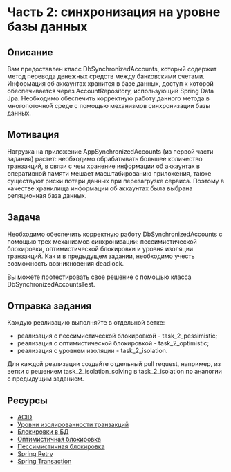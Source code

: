 # Часть 2: синхронизация на уровне базы данных

## Описание

Вам предоставлен класс DbSynchronizedAccounts, который содержит метод перевода денежных средств между банковскими
счетами. Информация об аккаунтах хранится в базе данных, доступ к которой обеспечивается через AccountRepository,
использующий Spring Data Jpa.
Необходимо обеспечить корректную работу данного метода в многопоточной среде с помощью механизмов синхронизации базы
данных.

## Мотивация

Нагрузка на приложение AppSynchronizedAccounts (из первой части задания) растет: необходимо обрабатывать большее
количество транзакций, в связи с чем хранение информации об аккаунтах в оперативной памяти мешает масштабированию
приложения, также существуют риски потери данных при перезагрузке сервиса. Поэтому в качестве хранилища информации об
аккаунтах была выбрана реляционная база данных.

## Задача

Необходимо обеспечить корректную работу DbSynchronizedAccounts с помощью трех механизмов синхронизации: 
пессимистической блокировки, оптимистической блокировки и уровня изоляции транзакций. Как и в предыдущем задании, необходимо
учесть возможность возникновения deadlock.

Вы можете протестировать свое решение с помощью класса DbSynchronizedAccountsTest.

## Отправка задания

Каждую реализацию выполняйте в отдельной ветке:

- реализация с пессимистической блокировкой - task_2_pessimistic;
- реализация с оптимистической блокировкой - task_2_optimistic;
- реализация с уровнем изоляции - task_2_isolation.

Для каждой реализации создайте отдельный pull request, например, из ветки с решением task_2_isolation_solving в
task_2_isolation по аналогии с предыдущим заданием.

## Ресурсы

- [ACID](https://ru.wikipedia.org/wiki/ACID)
- [Уровни изолированности транзакций](https://ru.wikipedia.org/wiki/Уровень_изолированности_транзакций)
- [Блокировки в БД](https://uthark.github.io/2009/04/22/blog-post_22/)
- [Оптимистичная блокировка](https://blog.mimacom.com/testing-optimistic-locking-handling-spring-boot-jpa/)
- [Пессимистичная блокировка](https://blog.mimacom.com/handling-pessimistic-locking-jpa-oracle-mysql-postgresql-derbi-h2/)
- [Spring Retry](https://www.baeldung.com/spring-retry)
- [Spring Transaction](https://www.baeldung.com/transaction-configuration-with-jpa-and-spring)
